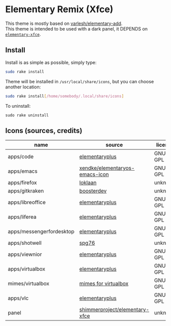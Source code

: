 # Elementary Remix (Xfce)

This theme is mostly based on
[varlesh/elementary-add][varlesh/elementary-add].<br>
This theme is intended to be used with a dark panel,
it DEPENDS on [``elementary-xfce``][shimmerproject/elementary-xfce].

## Install

Install is as simple as possible, simply type:

```sh
sudo rake install
```

Theme will be installed in ``/usr/local/share/icons``, but you can choose
another location:

```sh
sudo rake install[/home/somebody/.local/share/icons]
```

To uninstall:

```
sudo rake uninstall
```

## Icons (sources, credits)

| name                     | source                           | license |
| ------------------------ | -------------------------------- | ------- |
| apps/code                | [elementaryplus][elementaryplus] | GNU GPL |
| apps/emacs               | [xendke/elementaryos-emacs-icon][xendke/elementaryos-emacs-icon] | GNU GPL |
| apps/firefox             | [loklaan][loklaan]               | unknown |
| apps/gitkraken           | [boosterdev][gitkraken.svg]      | unknown |
| apps/libreoffice         | [elementaryplus][elementaryplus] | GNU GPL |
| apps/liferea             | [elementaryplus][elementaryplus] | GNU GPL |
| apps/messengerfordesktop | [elementaryplus][elementaryplus] | GNU GPL |
| apps/shotwell            | [spg76][spg76]                   | unknown |
| apps/viewnior            | [elementaryplus][elementaryplus] | GNU GPL |
| apps/virtualbox          | [elementaryplus][elementaryplus] | GNU GPL |
| mimes/virtualbox         | [mimes for virtualbox][virtualbox-mimes] | GNU GPL |
| apps/vlc                 | [elementaryplus][elementaryplus] | GNU GPL |
| panel                    | [shimmerproject/elementary-xfce][shimmerproject/elementary-xfce] | unknown |


[elementaryplus]: https://github.com/mank319/elementaryPlus
[varlesh/elementary-add]: https://github.com/varlesh/elementary-add
[shimmerproject/elementary-xfce]: https://github.com/shimmerproject/elementary-xfce
[xendke/elementaryos-emacs-icon]: https://github.com/xendke/elementaryos-emacs-icon
[loklaan]: https://loklaan.deviantart.com/
[spg76]: https://spg76.deviantart.com/
[gitkraken.svg]: https://gist.github.com/boosterdev/fa6133c36b3570df96719233e007f65a
[virtualbox-mimes]: https://www.gnome-look.org/p/1012101/
